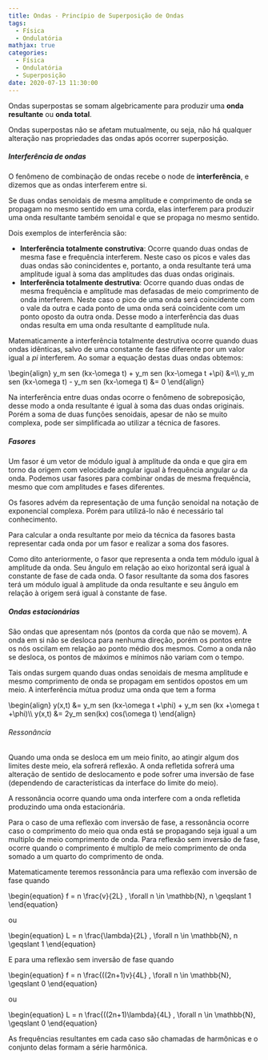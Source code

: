 ```yaml
---
title: Ondas - Princípio de Superposição de Ondas
tags:
  - Física
  - Ondulatória
mathjax: true
categories:
  - Física
  - Ondulatória
  - Superposição
date: 2020-07-13 11:30:00
---
```


Ondas superpostas se somam algebricamente para produzir uma __onda resultante__ ou __onda total__.

Ondas superpostas não se afetam mutualmente, ou seja, não há qualquer alteração nas propriedades das ondas após ocorrer superposição. 

<!-- more -->

##### Interferência de ondas
O fenômeno de combinação de ondas recebe o node de __interferência__, e dizemos que as ondas interferem entre si.

Se duas ondas senoidais de mesma amplitude e comprimento de onda se propagam no mesmo sentido em uma corda, elas interferem para produzir uma onda resultante também senoidal e que se propaga no mesmo sentido.

Dois exemplos de interferência são:
* __Interferência totalmente construtiva__: Ocorre quando duas ondas de mesma fase e frequência interferem. Neste caso os picos e vales das duas ondas são conincidentes e, portanto, a onda resultante terá uma amplitude igual à soma das amplitudes das duas ondas originais.
* __Interferência totalmente destrutiva__: Ocorre quando duas ondas de mesma frequência e amplitude mas defasadas de meio comprimento de onda interferem. Neste caso o pico de uma onda será coincidente com o vale da outra e cada ponto de uma onda será coincidente com um ponto oposto da outra onda. Desse modo a interferência das duas ondas resulta em uma onda resultante d eamplitude nula.

Matematicamente a interferência totalmente destrutiva ocorre quando duas ondas idênticas, salvo de uma constante de fase diferente por um valor igual a $pi$ interferem. Ao somar a equação destas duas ondas obtemos:

\begin{align}
  y_m sen (kx-\omega t) + y_m sen (kx-\omega t +\pi) &=\\\\
   y_m sen (kx-\omega t) - y_m sen (kx-\omega t) &= 0
\end{align}

Na interferência entre duas ondas ocorre o fenômeno de sobreposição, desse modo a onda resultante é igual à soma das duas ondas originais. Porém a soma de duas funções senoidais, apesar de não se muito complexa, pode ser simplificada ao utilizar a técnica de fasores.

##### Fasores
Um fasor é um vetor de módulo igual à amplitude da onda e que gira em torno da origem com velocidade angular igual à frequência angular $\omega$ da onda. Podemos usar fasores para combinar ondas de mesma frequência, mesmo que com amplitudes e fases diferentes.

Os fasores advém da representação de uma função senoidal na notação de exponencial complexa. Porém para utilizá-lo não é necessário tal conhecimento.

Para calcular a onda resultante por meio da técnica da fasores basta representar cada onda por um fasor e realizar a soma dos fasores.

Como dito anteriormente, o fasor que representa a onda tem módulo igual à amplitude da onda. Seu ângulo em relação ao eixo horizontal será igual à constante de fase de cada onda. O fasor resultante da soma dos fasores terá um módulo igual à amplitude da onda resultante e seu ângulo em relação à origem será igual à constante de fase.

##### Ondas estacionárias
São ondas que apresentam nós (pontos da corda que não se movem). A onda em si não se desloca para nenhuma direção, porém os pontos entre os nós oscilam em relação ao ponto médio dos mesmos. Como a onda não se desloca, os pontos de máximos e mínimos não variam com o tempo.

Tais ondas surgem quando duas ondas senoidais de mesma amplitude e mesmo comprimento de onda se propagam em sentidos opostos em um meio. A interferência mútua produz uma onda que tem a forma 

\begin{align}
  y(x,t) &= y_m sen (kx-\omega t +\phi) + y_m sen (kx +\omega t +\phi)\\\\
  y(x,t) &= 2y_m sen(kx) cos(\omega t)
\end{align}

###### Ressonância
Quando uma onda se desloca em um meio finito, ao atingir algum dos limites deste meio, ela sofrerá reflexão. A onda refletida sofrerá uma alteração de sentido de deslocamento e pode sofrer uma inversão de fase (dependendo de características da interface do limite do meio).

A ressonância ocorre quando uma onda interfere com a onda refletida produzindo uma onda estacionária.

Para o caso de uma reflexão com inversão de fase, a ressonância ocorre caso o comprimento do meio qua onda está se propagando seja igual a um multiplo de meio comprimento de onda. Para reflexão sem inversão de fase, ocorre quando o comprimento é multiplo de meio comprimento de onda somado a um quarto do comprimento de onda.

Matematicamente teremos ressonância para uma reflexão com inversão de fase quando

\begin{equation}
  f = n \frac{v}{2L} , \forall n \in \mathbb{N}, n \geqslant 1
\end{equation}

ou

\begin{equation}
  L = n \frac{\lambda}{2L} , \forall n \in \mathbb{N}, n \geqslant 1
\end{equation}

E para uma reflexão sem inversão de fase quando

\begin{equation}
  f = n \frac{((2n+1)v}{4L} , \forall n \in \mathbb{N}, \geqslant 0
\end{equation}

ou

\begin{equation}
  L = n \frac{((2n+1)\lambda}{4L} , \forall n \in \mathbb{N}, \geqslant 0
\end{equation}

As frequências resultantes em cada caso são chamadas de harmônicas e o conjunto delas formam a série harmônica.
